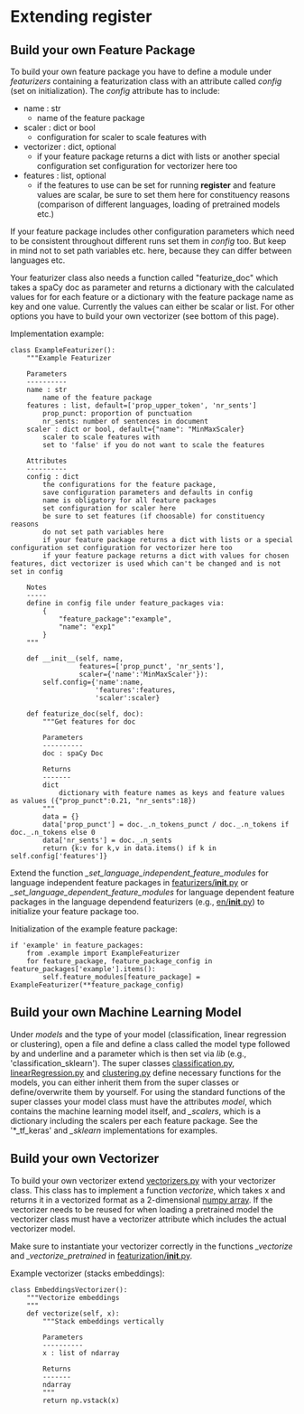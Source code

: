 # Extending **register**

## Build your own Feature Package

To build your own feature package you have to define a module under *featurizers* containing a featurization class with an attribute called *config* (set on initialization).
The *config* attribute has to include:
* name : str
	- name of the feature package
* scaler : dict or bool
	- configuration for scaler to scale features with	
* vectorizer : dict, optional
	- if your feature package returns a dict with lists or another special configuration set configuration for vectorizer here too
* features : list, optional
	- if the features to use can be set for running **register** and feature values are scalar, be sure to set them here for constituency reasons (comparison of different languages, loading of pretrained models etc.)

If your feature package includes other configuration parameters which need to be consistent throughout different runs set them in *config* too. But keep in mind not to set path variables etc. here, because they can differ between languages etc.

Your featurizer class also needs a function called "featurize_doc" which takes a spaCy doc as parameter and returns a dictionary with the calculated values for for each feature or a dictionary with the feature package name as key and one value. Currently the values can either be scalar or list. For other options you have to build your own vectorizer (see bottom of this page). 

Implementation example:
````
class ExampleFeaturizer():
    """Example Featurizer
    
    Parameters
    ----------
    name : str
        name of the feature package
    features : list, default=['prop_upper_token', 'nr_sents']
        prop_punct: proportion of punctuation
        nr_sents: number of sentences in document
    scaler : dict or bool, default={"name": "MinMaxScaler}
        scaler to scale features with
        set to 'false' if you do not want to scale the features

    Attributes
    ----------
    config : dict
        the configurations for the feature package,
        save configuration parameters and defaults in config 
        name is obligatory for all feature packages
        set configuration for scaler here
        be sure to set features (if choosable) for constituency reasons
		do not set path variables here
        if your feature package returns a dict with lists or a special configuration set configuration for vectorizer here too
        if your feature package returns a dict with values for chosen features, dict vectorizer is used which can't be changed and is not set in config

    Notes
    -----    
    define in config file under feature_packages via:
        {
            "feature_package":"example",
            "name": "exp1"
        }
    """
    
    def __init__(self, name, 
                 features=['prop_punct', 'nr_sents'],
                 scaler={'name':'MinMaxScaler'}):
        self.config={'name':name,
                     'features':features,
                     'scaler':scaler}

    def featurize_doc(self, doc):
        """Get features for doc 

        Parameters
        ----------
        doc : spaCy Doc
        
        Returns
        -------
        dict
            dictionary with feature names as keys and feature values as values ({"prop_punct":0.21, "nr_sents":18})
        """
        data = {}
        data['prop_punct'] = doc._.n_tokens_punct / doc._.n_tokens if doc._.n_tokens else 0
        data['nr_sents'] = doc._.n_sents
        return {k:v for k,v in data.items() if k in self.config['features']}

````

Extend the function *_set_language_independent_feature_modules* for language independent feature packages in [featurizers/__init__.py](../src/featurization/featurizers/__init__.py) or *_set_language_dependent_feature_modules* for language dependent feature packages in the language dependend featurizers (e.g., [en/__init__.py](../src/featurization/featurizers/lang/en/__init__.py)) to initialize your feature package too.

Initialization of the example feature package:
````
if 'example' in feature_packages:
    from .example import ExampleFeaturizer
    for feature_package, feature_package_config in feature_packages['example'].items():
        self.feature_modules[feature_package] = ExampleFeaturizer(**feature_package_config)

````

## Build your own Machine Learning Model

Under *models* and the type of your model (classification, linear regression or clustering), open a file and define a class called the model type followed by and underline and a parameter which is then set via *lib* (e.g., 'classification\_sklearn'). The super classes [classification.py](../src/models/classification/classification.py), [linearRegression.py](../src/models/linearRegression/linearRegression.py) and [clustering.py](../src/models/clustering/clustering.py) define necessary functions for the models, you can either inherit them from the super classes or define/overwrite them by yourself. For using the standard functions of the super classes your model class must have the attributes *model*, which contains the machine learning model itself, and *_scalers*, which is a dictionary including the scalers per each feature package. See the '*_tf_keras' and *_sklearn* implementations for examples.


## Build your own Vectorizer

To build your own vectorizer extend [vectorizers.py](../src/featurization/vectorizers.py) with your vectorizer class. This class has to implement a function *vectorize*, which takes x and returns it in a vectorized format as a 2-dimensional [numpy array](https://numpy.org/doc/stable/reference/generated/numpy.ndarray.html). If the vectorizer needs to be reused for when loading a pretrained model the vectorizer class must have a vectorizer attribute which includes the actual vectorizer model.

Make sure to instantiate your vectorizer correctly in the functions *_vectorize* and *_vectorize_pretrained* in [featurization/__init__.py](../src/featurization/__init__.py).

Example vectorizer (stacks embeddings):
````
class EmbeddingsVectorizer():
    """Vectorize embeddings 
    """
    def vectorize(self, x):
        """Stack embeddings vertically
        
        Parameters
        ----------
        x : list of ndarray
        
        Returns
        -------
        ndarray
        """
        return np.vstack(x)
````

